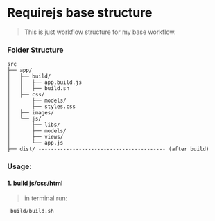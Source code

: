 Requirejs base structure
==================================

> This is just workflow structure for my base workflow.

### Folder Structure
```
src
├── app/
│   ├── build/
│   │   ├── app.build.js
│   │   ├── build.sh
│   ├── css/
│       ├── models/
│       ├── styles.css
│   ├── images/
│   └── js/
│       ├── libs/
│       ├── models/
│       ├── views/
│       └── app.js
├── dist/ ----------------------------------------- (after build)

```



### Usage:

#### 1. build js/css/html

> in terminal run:

```
 build/build.sh

```